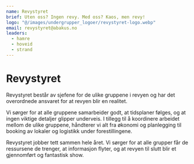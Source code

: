 ```yaml
---
name: Revystyret
brief: Uten oss? Ingen revy. Med oss? Kaos, men revy!
logo: "@/images/undergrupper_logoer/revystyret-logo.webp"
email: revystyret@abakus.no
leaders:
  - hamre
  - hoveid
  - strand
---
```


# Revystyret

Revystyret består av sjefene for de ulike gruppene i revyen og har det
overordnede ansvaret for at revyen blir en realitet.

Vi sørger for at alle gruppene samarbeider godt, at tidsplaner følges, og
at ingen viktige detaljer glipper underveis. I tillegg til å koordinere
arbeidet mellom de ulike gruppene, håndterer vi alt fra økonomi og
planlegging til booking av lokaler og logistikk under forestillingene.

Revystyret jobber tett sammen hele året. Vi sørger for at alle grupper får
de ressursene de trenger, at informasjon flyter, og at revyen til slutt blir
et gjennomført og fantastisk show.
